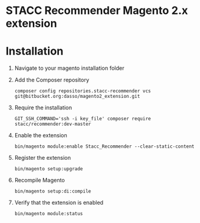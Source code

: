 # STACC Recommender Magento 2.x extension

# Installation

1. Navigate to your magento installation folder

2. Add the Composer repository
    
    ```
    composer config repositories.stacc-recommender vcs git@bitbucket.org:dasso/magento2_extension.git
    ```

3. Require the installation
    
    ```
    GIT_SSH_COMMAND='ssh -i key_file' composer require stacc/recommender:dev-master
    ```

4. Enable the extension
    
    ```
    bin/magento module:enable Stacc_Recommender --clear-static-content
    ```
    
5. Register the extension
    
    ```
    bin/magento setup:upgrade
    ```

6. Recompile Magento
    
    ```
    bin/magento setup:di:compile
    ```

7. Verify that the extension is enabled
    
    ```
    bin/magento module:status
    ```
